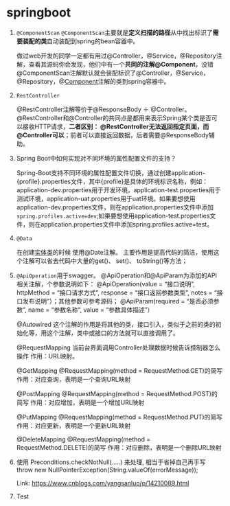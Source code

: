 # springboot

1. `@ComponentScan`
   `@ComponentScan`主要就是**定义扫描的路径**从中找出标识了**需要装配的类**自动装配到spring的bean容器中。

   做过web开发的同学一定都有用过@Controller，@Service，@Repository注解，查看其源码你会发现，他们中有一个**共同的注解@Component**，没错@ComponentScan注解默认就会装配标识了@Controller，@Service，@Repository，@[Component](https://so.csdn.net/so/search?q=Component&spm=1001.2101.3001.7020)注解的类到spring容器中。

2. `RestController`

   @RestController注解等价于@ResponseBody ＋ @Controller。@RestController和@Controller的共同点是都用来表示Spring某个类是否可以接收HTTP请求，**二者区别： @RestController无法返回指定页面，而@Controller可以**；前者可以直接返回数据，后者需要@ResponseBody辅助。

2. Spring Boot中如何实现对不同环境的属性配置文件的支持？

   Spring-Boot支持不同环境的属性配置文件切换，通过创建application-{profile}.properties文件，其中{profile}是具体的环境标识名称，例如： application-dev.properties用于开发环境，application-test.properties用于测试环境，application-uat.properties用于uat环境。如果要想使用application-dev.properties文件，则在application.properties文件中添加`spring.profiles.active=dev`;如果要想使用application-test.properties文件，则在application.properties文件中添加spring.profiles.active=test。

4. `@Data`

   在创建[实体类](https://so.csdn.net/so/search?q=实体类&spm=1001.2101.3001.7020)的时候 使用@Date注解。
   主要作用是提高代码的简洁，使用这个注解可以省去代码中大量的get()、 set()、 toString()等方法；

5. `@ApiOperation`用于swagger。
   @ApiOperation和@ApiParam为添加的API相关注解，个参数说明如下：
   @ApiOperation(value = “接口说明”, httpMethod = “接口请求方式”, response = “接口返回参数类型”, notes = “接口发布说明”）；其他参数可参考源码；
   @ApiParam(required = “是否必须参数”, name = “参数名称”, value = “参数具体描述”）

   @Autowired
   这个注解的作用是将其他的类，接口引入，类似于之前的类的初始化等，用这个注解，类中或接口的方法就可以直接调用了。

   @RequestMapping
   当前台界面调用Controller处理数据时候告诉控制器怎么操作
   作用：URL映射。

   @GetMapping
   @RequestMapping(method = RequestMethod.GET)的简写
   作用：对应查询，表明是一个查询URL映射

   @PostMapping
   @RequestMapping(method = RequestMethod.POST)的简写
   作用：对应增加，表明是一个增加URL映射

   @PutMapping
   @RequestMapping(method = RequestMethod.PUT)的简写
   作用：对应更新，表明是一个更新URL映射

   @DeleteMapping
   @RequestMapping(method = RequestMethod.DELETE)的简写
   作用：对应删除，表明是一个删除URL映射

6. 使用 Preconditions.checkNotNull(.....) 来处理, 相当于省掉自己再手写 throw new NullPointerException(String.valueOf(errorMessage));

   Link: https://www.cnblogs.com/yangsanluo/p/14210089.html

7. Test

